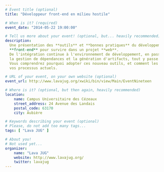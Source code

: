 ```yaml
---
# Event title (optional)
title: "Développeur front-end en milieu hostile"

# When is it? (required)
event_date: "2014-05-22 19:00:00"

# Tell us more about your event! (optional, but... heavily recommended)
description:
  Une présentation des **outils** et **bonnes pratiques** du développement 
  **front-end** pour survire dans un projet **web**.
  De l'intégration continue à l'environnement de développement, en passant par 
  la gestion de dépendances et la génération d'artifacts, tout y passe.
  Vous comprendrez pourquoi adopter ces nouveau outils, et comment les intégrer à 
  vos processus actuels.

# URL of your event, on your own website (optional)
event_url: http://www.lavajug.org/xwiki/bin/view/Main/EventNineteen

# Where is it? (optional, but then again, heavily recommended)
location:
    name: Campus Universitaire des Cézeaux
    street_address: 24 Avenue des Landais
    postal_code: 63170
    city: Aubière

# Keywords describing your event (optional)
# Please, do not add too many tags...
tags: [ "Lava JUG" ]

# About you!
# Not used yet...
organizer:
    name: "Lava JUG"
    website: http://www.lavajug.org/
    twitter: lavajug
---
```

